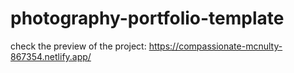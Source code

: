 # photography-portfolio-template
check the preview of the project:
https://compassionate-mcnulty-867354.netlify.app/
